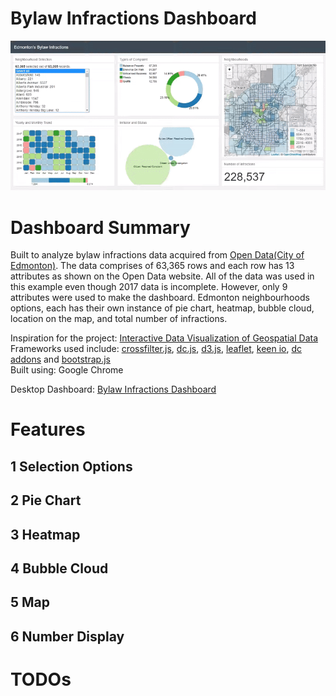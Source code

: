 # Bylaw Infractions Dashboard
![](infractions.gif)

# Dashboard Summary
Built to analyze bylaw infractions data acquired from [Open Data(City of Edmonton)](https://data.edmonton.ca/Community-Services/Bylaw-Infractions/xgwu-c37w). The data comprises of 63,365 rows and each row has 13 attributes as shown on the Open Data website. All of the data was used in this example even though 2017 data is incomplete. However, only 9 attributes were used to make the dashboard. Edmonton neighbourhoods options, each has their own instance of pie chart, heatmap, bubble cloud, location on the map, and total number of infractions.

Inspiration for the project: [Interactive Data Visualization of Geospatial Data](http://adilmoujahid.com/posts/2016/08/interactive-data-visualization-geospatial-d3-dc-leaflet-python/)<br>
Frameworks used include: [crossfilter.js](http://square.github.io/crossfilter/), [dc.js](https://dc-js.github.io/dc.js/), [d3.js](https://d3js.org/), [leaflet](http://leafletjs.com/), [keen io](https://keen.github.io/dashboards/), [dc addons](https://github.com/Intellipharm/dc-addons) and [bootstrap.js](https://getbootstrap.com/docs/3.3/javascript/)<br>
Built using: Google Chrome

Desktop Dashboard: [Bylaw Infractions Dashboard](https://mikelotis.github.io/Edmonton-Bylaw-Infractions/)

# Features
## 1 Selection Options
## 2 Pie Chart
## 3 Heatmap
## 4 Bubble Cloud
## 5 Map
## 6 Number Display
# TODOs

